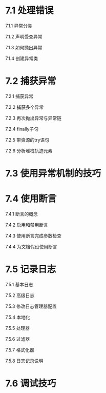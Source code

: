 

# 7.1 处理错误

7.1.1 异常分类

7.1.2 声明受查异常

7.1.3 如何抛出异常

7.1.4 创建异常类

# 7.2 捕获异常

7.2.1 捕获异常

7.2.2 捕获多个异常

7.2.3 再次抛出异常与异常链

7.2.4 finally子句

7.2.5 带资源的try语句

7.2.6 分析堆栈轨迹元素

# 7.3 使用异常机制的技巧



# 7.4 使用断言

7.4.1 断言的概念

7.4.2 启用和禁用断言

7.4.3 使用断言完成参数检查

7.4.4 为文档假设使用断言

# 7.5 记录日志

7.5.1 基本日志

7.5.2 高级日志

7.5.3 修改日志管理器配置

7.5.4 本地化

7.5.5 处理器

7.5.6 过滤器

7.5.7 格式化器

7.5.8 日志记录说明

# 7.6 调试技巧